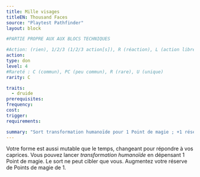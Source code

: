 ```yaml
---
title: Mille visages
titleEN: Thousand Faces
source: "Playtest Pathfinder"
layout: block

#PARTIE PROPRE AUX AUX BLOCS TECHNIQUES

#Action: (rien), 1/2/3 (1/2/3 action[s]), R (réaction), L (action libre)
action: 
type: don
level: 4
#Rareté : C (commun), PC (peu commun), R (rare), U (unique)
rarity: C

traits:
  - druide
prerequisites:
frequency: 
cost:
trigger: 
requirements: 

summary: "Sort transformation humanoïde pour 1 Point de magie ; +1 réserve Points de magie"
---
```


Votre forme est aussi mutable que le temps, changeant pour répondre à vos caprices. Vous pouvez lancer *transformation humanoïde* en dépensant 1 Point de magie. Le sort ne peut cibler que vous. Augmentez votre réserve de Points de magie de 1.